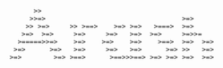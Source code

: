 
<!--```diff
+                   >>                                                       
+                  >>=>                                  >=>                 
+                 >> >=>     >> >==>    >=> >=>   >===>  >=>                 
+                >=>  >=>     >=>     >=>   >=>  >=>     >=>>=>              
+               >=====>>=>    >=>    >=>    >=>    >==>  >=>  >=>            
+              >=>      >=>   >=>     >=>   >=>      >=> >>   >=>            
+             >=>        >=> >==>      >==>>>==> >=> >=> >=>  >=>            
```-->

```                                                                      
                   >>                                                    
                  >>=>                                  >=>              
                 >> >=>     >> >==>    >=> >=>   >===>  >=>              
                >=>  >=>     >=>     >=>   >=>  >=>     >=>>=            
               >=====>>=>    >=>    >=>    >=>    >==>  >=>  >=>         
              >=>      >=>   >=>     >=>   >=>      >=> >>   >=>         
             >=>        >=> >==>      >==>>>==> >=> >=> >=>  >=>         
```

<!--### _♨ My name is Arash and I'm studying Software Engineering in QIAU ♨_
### _🔭 I’m currently the head of Software Engineering at <a href="https://sites.google.com/view/mrl-hsl" target="_blank">MRL</a> humanoid robots laboratory 🔭_

![](https://github.com/arashrahmani/arashrahmani/blob/master/gifs/new.gif) 
![Snake animation](https://github.com/arashrahmani/arashrahmani/blob/output/github-contribution-grid-snake.svg)

**arashrahmani/arashrahmani** is a ✨ _special_ ✨ repository because its `README.md` (this file) appears on your GitHub profile.

Here are some ideas to get you started:

- 🔭 I’m currently working on ...
- 🌱 I’m currently learning ...
- 👯 I’m looking to collaborate on ...
- 🤔 I’m looking for help with ...
- 💬 Ask me about ...
- 📫 How to reach me: ...
- 😄 Pronouns: ...
- ⚡ Fun fact: ...
-->
